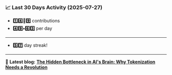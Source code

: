 <!--START_STATS-->
### 📈 Last 30 Days Activity (2025-07-27)  
- **1️⃣4️⃣🎱9️⃣** contributions  
- **4️⃣9️⃣•6️⃣3️⃣** per day
---
- **5️⃣7️⃣** day streak!
---
📝 **Latest blog:** [**The Hidden Bottleneck in AI's Brain: Why Tokenization Needs a Revolution**](https://andriak.com/blog/tokenization-revolution)
<!--END_STATS-->
